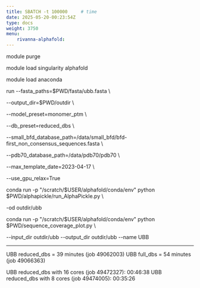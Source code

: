 ```yaml
---
title: SBATCH -t 100000     # time
date: 2025-05-20-00:23:54Z
type: docs 
weight: 3750
menu: 
    rivanna-alphafold:
---
```



module purge

module load singularity alphafold

module load anaconda

run --fasta_paths=$PWD/fasta/ubb.fasta \

--output_dir=$PWD/outdir \

--model_preset=monomer_ptm \

--db_preset=reduced_dbs \

--small_bfd_database_path=/data/small_bfd/bfd-first_non_consensus_sequences.fasta \

--pdb70_database_path=/data/pdb70/pdb70 \

--max_template_date=2023-04-17 \

--use_gpu_relax=True

conda run -p "/scratch/$USER/alphafold/conda/env" python $PWD/alphapickle/run_AlphaPickle.py \

-od outdir/ubb

conda run -p "/scratch/$USER/alphafold/conda/env" python $PWD/sequence_coverage_plot.py \

--input_dir outdir/ubb --output_dir outdir/ubb --name UBB

---

UBB reduced_dbs = 39 minutes (job 49062003)
UBB full_dbs = 54 minutes (job 49066363)

UBB reduced_dbs with 16 cores (job 49472327): 00:46:38
UBB reduced_dbs with 8 cores (job 49474005): 00:35:26

